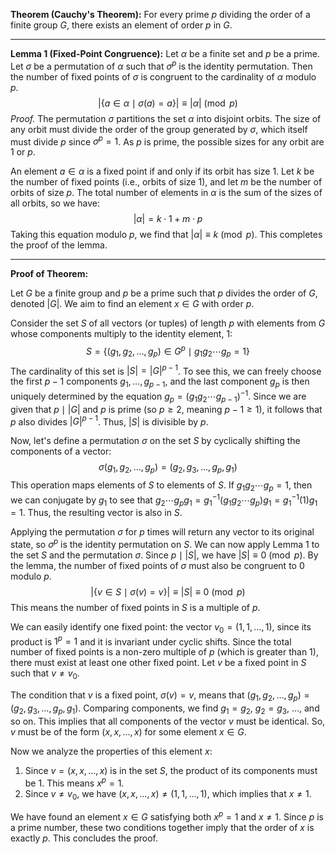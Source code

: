 **Theorem (Cauchy's Theorem):** For every prime $p$ dividing the order of a finite group $G$, there exists an element of order $p$ in $G$.

---

**Lemma 1 (Fixed-Point Congruence):** Let $\alpha$ be a finite set and $p$ be a prime. Let $\sigma$ be a permutation of $\alpha$ such that $\sigma^p$ is the identity permutation. Then the number of fixed points of $\sigma$ is congruent to the cardinality of $\alpha$ modulo $p$.
$$ |\{ a \in \alpha \mid \sigma(a) = a \}| \equiv |\alpha| \pmod p $$
*Proof.* The permutation $\sigma$ partitions the set $\alpha$ into disjoint orbits. The size of any orbit must divide the order of the group generated by $\sigma$, which itself must divide $p$ since $\sigma^p = 1$. As $p$ is prime, the possible sizes for any orbit are 1 or $p$.

An element $a \in \alpha$ is a fixed point if and only if its orbit has size 1. Let $k$ be the number of fixed points (i.e., orbits of size 1), and let $m$ be the number of orbits of size $p$. The total number of elements in $\alpha$ is the sum of the sizes of all orbits, so we have:
$$ |\alpha| = k \cdot 1 + m \cdot p $$
Taking this equation modulo $p$, we find that $|\alpha| \equiv k \pmod p$. This completes the proof of the lemma.

---

**Proof of Theorem:**

Let $G$ be a finite group and $p$ be a prime such that $p$ divides the order of $G$, denoted $|G|$. We aim to find an element $x \in G$ with order $p$.

Consider the set $S$ of all vectors (or tuples) of length $p$ with elements from $G$ whose components multiply to the identity element, $1$:
$$ S = \{ (g_1, g_2, \dots, g_p) \in G^p \mid g_1 g_2 \cdots g_p = 1 \} $$
The cardinality of this set is $|S| = |G|^{p-1}$. To see this, we can freely choose the first $p-1$ components $g_1, \dots, g_{p-1}$, and the last component $g_p$ is then uniquely determined by the equation $g_p = (g_1 g_2 \cdots g_{p-1})^{-1}$. Since we are given that $p \mid |G|$ and $p$ is prime (so $p \ge 2$, meaning $p-1 \ge 1$), it follows that $p$ also divides $|G|^{p-1}$. Thus, $|S|$ is divisible by $p$.

Now, let's define a permutation $\sigma$ on the set $S$ by cyclically shifting the components of a vector:
$$ \sigma(g_1, g_2, \dots, g_p) = (g_2, g_3, \dots, g_p, g_1) $$
This operation maps elements of $S$ to elements of $S$. If $g_1 g_2 \cdots g_p = 1$, then we can conjugate by $g_1$ to see that $g_2 \cdots g_p g_1 = g_1^{-1}(g_1 g_2 \cdots g_p)g_1 = g_1^{-1}(1)g_1 = 1$. Thus, the resulting vector is also in $S$.

Applying the permutation $\sigma$ for $p$ times will return any vector to its original state, so $\sigma^p$ is the identity permutation on $S$. We can now apply Lemma 1 to the set $S$ and the permutation $\sigma$. Since $p \mid |S|$, we have $|S| \equiv 0 \pmod p$. By the lemma, the number of fixed points of $\sigma$ must also be congruent to 0 modulo $p$.
$$ |\{ v \in S \mid \sigma(v) = v \}| \equiv |S| \equiv 0 \pmod p $$
This means the number of fixed points in $S$ is a multiple of $p$.

We can easily identify one fixed point: the vector $v_0 = (1, 1, \dots, 1)$, since its product is $1^p=1$ and it is invariant under cyclic shifts. Since the total number of fixed points is a non-zero multiple of $p$ (which is greater than 1), there must exist at least one other fixed point. Let $v$ be a fixed point in $S$ such that $v \neq v_0$.

The condition that $v$ is a fixed point, $\sigma(v) = v$, means that $(g_1, g_2, \dots, g_p) = (g_2, g_3, \dots, g_p, g_1)$. Comparing components, we find $g_1=g_2$, $g_2=g_3$, ..., and so on. This implies that all components of the vector $v$ must be identical. So, $v$ must be of the form $(x, x, \dots, x)$ for some element $x \in G$.

Now we analyze the properties of this element $x$:
1.  Since $v = (x, x, \dots, x)$ is in the set $S$, the product of its components must be 1. This means $x^p = 1$.
2.  Since $v \neq v_0$, we have $(x, x, \dots, x) \neq (1, 1, \dots, 1)$, which implies that $x \neq 1$.

We have found an element $x \in G$ satisfying both $x^p = 1$ and $x \neq 1$. Since $p$ is a prime number, these two conditions together imply that the order of $x$ is exactly $p$. This concludes the proof.